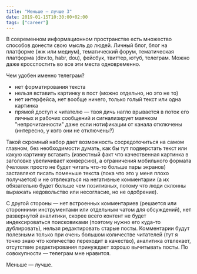```yaml
---
title: "Меньше — лучше 3"
date: 2019-01-15T10:30:00+02:00
tags: ["career"]
---
```


В современном информационном пространстве есть множество способов донести свою мысль до людей. Личный блог, блог на платформе (жж или медиум), тематический форум, тематическая платформа (dev.to, habr, dou), фейсбук, твиттер, ютуб, телеграм. Можно даже кросспостить во все эти места одновременно.

Чем удобен именно телеграм?
- нет форматирования текста
- нельзя вставить картинку в пост (можно отдельно, но это не то)
- нет интерфейса, нет вообще ничего, только голый текст или одна картинка
- прямой доступ к читателю — твоя дичь нагло врывается в поток его личных и рабочих сообщений и сигнализирует маячком "непрочитанности" даже если нотификации от канала отключены (интересно, у кого они не отключены?)

Такой скромный набор дает возможность сосредоточиться на самом главном, без необходимости думать, как бы тут подверстать текст или какую картинку вставить (известный факт что качественная картинка в заголовке увеличивает конверсию), а ограничения мобильного формата (человек просто не будет читать что-то больше пары экранов) заставляют писать поменьше текста (пока что это у меня плохо получается) и не отвлекаться на негативные комментарии (а их обязательно будет больше чем позитивных, потому что люди склонны выражать недовольство или несогласие, но не одобрение).

С другой стороны — нет встроенных комментариев (решается или сторонними инструментами или отдельным чатом для обсуждений), нет развернутой аналитики, скорее всего контент не будет индексироваться поисковиками (поэтому нужно его куда-то дублировать), нельзя редактировать старые посты. Комментарии будут полезными только при очень большом количестве читателей (тут я точно знаю что количество переходит в качество), аналитика отвлекает, отсутствие редактирования принуждает хорошо вычитывать посты. По совокупности — телеграм мне нравится.

Меньше — лучше.